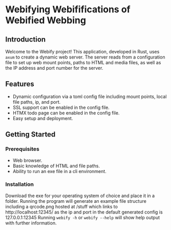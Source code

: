 # Webifying Webififications of Webified Webbing

## Introduction
Welcome to the Webify project! This application, developed in Rust, uses `axum` to create a dynamic web server.
The server reads from a configuration file to set up web mount points, paths to HTML and media files,
as well as the IP address and port number for the server.

## Features
- Dynamic configuration via a toml config file including mount points, local file paths, ip, and port.
- SSL support can be enabled in the config file.
- HTMX todo page can be enabled in the config file.
- Easy setup and deployment.

## Getting Started

### Prerequisites
- Web browser.
- Basic knowledge of HTML and file paths.
- Ability to run an exe file in a cli environment.

### Installation
Download the exe for your operating system of choice and place it in a folder.
Running the program will generate an example file structure including a qrcode.png hosted at /stuff which links to http://localhost:12345/ as the ip and port in the default generated config is 127.0.0.1:12345
Running `webify -h` or `webify --help` will show help output with further information.
